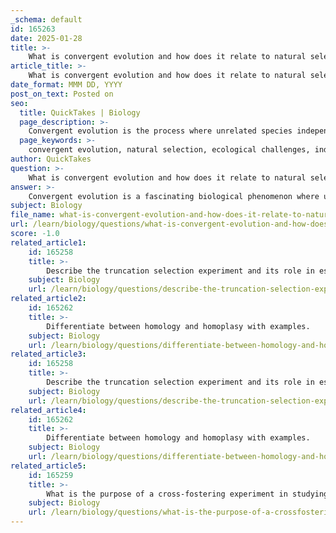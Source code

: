 ```yaml
---
_schema: default
id: 165263
date: 2025-01-28
title: >-
    What is convergent evolution and how does it relate to natural selection?
article_title: >-
    What is convergent evolution and how does it relate to natural selection?
date_format: MMM DD, YYYY
post_on_text: Posted on
seo:
  title: QuickTakes | Biology
  page_description: >-
    Convergent evolution is the process where unrelated species independently evolve similar traits in response to environmental challenges, illustrating the role of natural selection in shaping adaptations.
  page_keywords: >-
    convergent evolution, natural selection, ecological challenges, independent evolution, adaptations, homoplasy, survival, reproductive strategies, evolutionary lineages, ecological pressures
author: QuickTakes
question: >-
    What is convergent evolution and how does it relate to natural selection?
answer: >-
    Convergent evolution is a fascinating biological phenomenon where unrelated species independently evolve similar traits or adaptations in response to analogous environmental challenges. This process highlights how different lineages can arrive at similar solutions to survival and reproductive challenges posed by their environments, despite having distinct evolutionary histories.\n\nA classic example of convergent evolution is the development of wings in bats and birds. Although these two groups belong to different evolutionary lineages (mammals and reptiles, respectively), they both evolved the ability to fly. This adaptation arose independently as a response to similar ecological pressures, such as the need to escape predators or to access food sources that are airborne.\n\nConvergent evolution is closely related to the concept of natural selection, which is the mechanism by which certain traits become more common in a population due to their advantageous effects on survival and reproduction. In the case of convergent evolution, natural selection acts on different species facing similar environmental challenges, leading to the independent evolution of similar traits. This results in what is known as homoplasy—traits that are similar due to similar selective pressures rather than shared ancestry.\n\nIn summary, convergent evolution illustrates how natural selection can shape the evolution of unrelated species in similar ways when they encounter comparable environmental challenges. This process underscores the adaptability of life and the diverse strategies organisms can employ to thrive in their respective habitats.
subject: Biology
file_name: what-is-convergent-evolution-and-how-does-it-relate-to-natural-selection.md
url: /learn/biology/questions/what-is-convergent-evolution-and-how-does-it-relate-to-natural-selection
score: -1.0
related_article1:
    id: 165258
    title: >-
        Describe the truncation selection experiment and its role in estimating heritability.
    subject: Biology
    url: /learn/biology/questions/describe-the-truncation-selection-experiment-and-its-role-in-estimating-heritability
related_article2:
    id: 165262
    title: >-
        Differentiate between homology and homoplasy with examples.
    subject: Biology
    url: /learn/biology/questions/differentiate-between-homology-and-homoplasy-with-examples
related_article3:
    id: 165258
    title: >-
        Describe the truncation selection experiment and its role in estimating heritability.
    subject: Biology
    url: /learn/biology/questions/describe-the-truncation-selection-experiment-and-its-role-in-estimating-heritability
related_article4:
    id: 165262
    title: >-
        Differentiate between homology and homoplasy with examples.
    subject: Biology
    url: /learn/biology/questions/differentiate-between-homology-and-homoplasy-with-examples
related_article5:
    id: 165259
    title: >-
        What is the purpose of a cross-fostering experiment in studying heritability?
    subject: Biology
    url: /learn/biology/questions/what-is-the-purpose-of-a-crossfostering-experiment-in-studying-heritability
---
```


&nbsp;